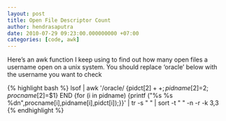 ```yaml
---
layout: post
title: Open File Descriptor Count
author: hendrasaputra
date: 2010-07-29 09:23:00.000000000 +07:00
categories: [code, awk]
---
```


Here&rsquo;s an awk function I keep using to find out how many open files a
username open on a unix system. You should replace &lsquo;oracle&rsquo; below with the username you want to check

{% highlight bash %}
lsof | awk '/oracle/ {pidct[$2]++;pidname[$2]=$2;procname[$2]=$1} END {for (i in pidname) {printf (&quot;%s %s %dn&quot;,procname[i],pidname[i],pidct[i]);}}' | tr -s &quot; &quot; | sort -t &quot; &quot; -n -r -k 3,3
{% endhighlight %}
  
